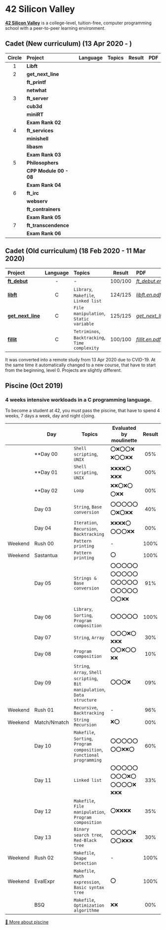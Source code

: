# 42 Silicon Valley

**[42 Silicon Valley]** is a college-level, tuition-free, computer programming school with a peer-to-peer learning environment.

[42 Silicon Valley]: https://www.42.us.org

## Cadet (New curriculum) (13 Apr 2020 - )

|Circle|Project|Language|Topics|Result|PDF|
|:-:|:-|:-:|:-|:-:|:-|
|1|**Libft**|||||
|2|**get_next_line**|||||
||**ft_printf**|||||
||**netwhat**|||||
|3|**ft_server**|||||
||**cub3d**|||||
||**miniRT**|||||
||**Exam Rank 02**|||||
|4|**ft_services**|||||
||**minishell**|||||
||**libasm**|||||
||**Exam Rank 03**|||||
|5|**Philosophers**|||||
||**CPP Module 00 - 08**|||||
||**Exam Rank 04**|||||
|6|**ft_irc**|||||
||**webserv**|||||
||**ft_contrainers**|||||
||**Exam Rank 05**|||||
|7|**ft_transcendence**|||||
||**Exam Rank 06**|||||

## Cadet (Old curriculum) (18 Feb 2020 - 11 Mar 2020)

|Project|Language|Topics|Result|PDF|
|:-|:-:|:-|:-:|:-|
|[**ft_debut**]|-|-|100/100|[*ft_debut.en.pdf*]|
|[**libft**]|C|`Library`, `Makefile`, `Linked list`|124/125|[*libft.en.pdf*]|
|[**get_next_line**]|C|`File manipulation`, `Static variable`|125/125|[*get_next_line.en.pdf*]|
|[**fillit**]|C|`Tetriminos`, `Backtracking`, `Time complexity`|100/100|[*fillit.en.pdf*]|

[**ft_debut**]: https://github.com/lisy0123/42/tree/master/Cadet_old/ft_debut
[**libft**]: https://github.com/lisy0123/42/tree/master/Cadet_old/libft
[**get_next_line**]: https://github.com/lisy0123/42/tree/master/Cadet_old/get_next_line
[**fillit**]: https://github.com/lisy0123/42/tree/master/Cadet_old/fillit

[*ft_debut.en.pdf*]: https://github.com/lisy0123/42/blob/master/Cadet_old/PDF/ft_debut.en.pdf
[*libft.en.pdf*]: https://github.com/lisy0123/42/blob/master/Cadet_old/PDF/libft.en.pdf
[*get_next_line.en.pdf*]: https://github.com/lisy0123/42/blob/master/Cadet_old/PDF/get_next_line.en.pdf
[*fillit.en.pdf*]: https://github.com/lisy0123/42/blob/master/Cadet_old/PDF/fillit.en.pdf

It was converted into a remote study from 13 Apr 2020 due to CVID-19.
At the same time it automatically changed to a new course, that have to start from the beginning, level 0. 
Projects are slightly different.

## Piscine (Oct 2019)

### 4 weeks intensive workloads in a C programming language. 
To become a student at 42, you must pass the piscine, that have to spend 4 weeks, 7 days a week, day and night c|oing. 

||Day|Topics|Evaluated by moulinette|Result|PDF|
|-|-|-|-|:-:|-|
||**Day 00|`Shell scripting`, `UNIX`|:o::x::o::o::x: :x::o::o::x::x:|05%||
||**Day 01|`Shell scripting`, `UNIX`|:x::x::x::x::o: :x::x::x:|00%||
||**Day 02|`Loop`|:x::x::o::x::o: :o::x::x:|00%||
||Day 03|`String`, `Base conversion`|:o::o::o::o::o: :o::x::o::x::x:|40%||
||Day 04|`Iteration`, `Recursion`, `Backtracking`|:x::x::x::x::o: :o::o::o::x::x:|00%||
|Weekend|Rush 00|`Pattern printing`|-|100%||
|Weekend|Sastantua|`Pattern printing`|:o:|100%||
||Day 05|`Strings & Base conversion`|:o::o::o::o::o: :o::o::o::o::o: :o::o::o::o::o: :o::o::o::o::o: :o::o::x::x:|91%||
||Day 06|`Library`, `Sorting`, `Program composition`|:o::o::o::o::o:|100%||
||Day 07|`String`, `Array`|:o::o::o::x::o: :x::x::x:|30%||
||Day 08|`Program composition`|:o::o::x::o::o: :x::x:|10%|
||Day 09|`String`, `Array`, `Shell scripting`, `Bit manipulation`, `Data structure`|:o::o::o::x:|09%||
|Weekend|Rush 01|`Recursive`, `Backtracking`|-|96%||
|Weekend|Match/Nmatch|`String Recursion`|:x::o:|00%||
||Day 10|`Makefile`, `Sorting`, `Program composition`, `Functional programming`|:o::o::o::o::o: :o::o::x::x::o:|60%||
||Day 11|`Linked list`|:o::o::o::o::o: :o::o::o::x::o: :o::o::o::o::x: :x::x::x:|33%||
||Day 12|`Makefile`, `File manipulation`, `Program composition`|:o::x::x::x::x:|35%||
||Day 13|`Binary search tree`, `Red-Black tree`|:o::o::o::o::x: :o::o::x::x::x:|30%||
|Weekend|Rush 02|`Makefile`, `Shape Detection`|-|100%||
|Weekend|EvalExpr|`Makefile`, `Math expression`, `Basic syntax tree`|:o:|100%||
||BSQ|`Makefile`, `Optimization algorithme`|:x::x:|00%||

[:book: More about piscine](https://www.42.us.org/program/piscine)
<!--stackedit_data:
eyJoaXN0b3J5IjpbLTE1ODExNzI1NDYsMjEyOTk2ODY3LC0xOT
U3NTQ4Njk4LC0xMTk1ODE3OTU0LC02NjA1ODY1NjksMTE3NzM3
NTMzNiwxMjIwOTM5NDksLTk3NjcyODU3OV19
-->